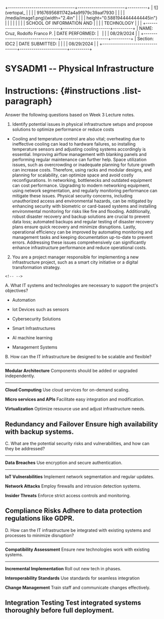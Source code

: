 +----------------------------------+------------------------+----------+
| ![](vertopal_                    |                        |          |
| 91676956811742a4a9f979c39aaf7930 |                        |          |
| /media/image1.png){width="2.4in" |                        |          |
| height="0.5881944444444445in"}   |                        |          |
|                                  |                        |          |
| SCHOOL OF INFORMATION AND        |                        |          |
| TECHNOLOGY                       |                        |          |
+----------------------------------+------------------------+----------+
| NAME: Cruz, Rodolfo Franco P.    | DATE PERFORMED:        |          |
|                                  | 08/29/2024             |          |
+----------------------------------+------------------------+----------+
| Section: IDC2                    | DATE SUBMITTED:        |          |
|                                  | 08/29/2024             |          |
+----------------------------------+------------------------+----------+

# SYSADM1 -- Physical Infrastructure

# Instructions:  {#instructions .list-paragraph}

Answer the following questions based on Week 3 Lecture notes.

1.  Identify potential issues in physical infrastructure setups and
    propose solutions to optimize performance or reduce costs

-   Cooling and temperature control are also vital; overheating due to
    ineffective cooling can lead to hardware failures, so installing
    temperature sensors and adjusting cooling systems accordingly is
    essential. Improving airflow management with blanking panels and
    performing regular maintenance can further help. Space utilization
    issues, such as overcrowding or inadequate planning for future
    growth can increase costs. Therefore, using racks and modular
    designs, and planning for scalability, can optimize space and avoid
    costly reconfigurations. In networking, bottlenecks and outdated
    equipment can cost performance. Upgrading to modern networking
    equipment, using network segmentation, and regularly monitoring
    performance can mitigate these issues. Physical security concerns,
    including unauthorized access and environmental hazards, can be
    mitigated by enhancing security with biometric or card-based systems
    and installing environmental monitoring for risks like fire and
    flooding. Additionally, robust disaster recovery and backup
    solutions are crucial to prevent data loss; automated backups and
    regular testing of disaster recovery plans ensure quick recovery and
    minimize disruptions. Lastly, operational efficiency can be improved
    by automating monitoring and management tasks and keeping
    documentation up-to-date to prevent errors. Addressing these issues
    comprehensively can significantly enhance infrastructure performance
    and reduce operational costs.

2.  You are a project manager responsible for implementing a new
    infrastructure project, such as a smart city initiative or a digital
    transformation strategy.

```{=html}
<!-- -->
```
A.  What IT systems and technologies are necessary to support the
    project\'s objectives?

-   Automation

-   Iot Devices such as sensors

-   Cybersecurity Solutions

-   Smart Infrastructures

-   AI machine learning

-   Management Systems

B.  How can the IT infrastructure be designed to be scalable and
    flexible?

  -----------------------------------------------------------------------
  **Modular Architecture**            Components should be added or
                                      upgraded independently.
  ----------------------------------- -----------------------------------
  **Cloud Computing**                 Use cloud services for on-demand
                                      scaling.

  **Micro services and APIs**         Facilitate easy integration and
                                      modification.

  **Virtualization**                  Optimize resource use and adjust
                                      infrastructure needs.

  **Redundancy and Failover**         Ensure high availability with
                                      backup systems.
  -----------------------------------------------------------------------

C.  What are the potential security risks and vulnerabilities, and how
    can they be addressed?

  -----------------------------------------------------------------------
  **Data Breaches**                   Use encryption and secure
                                      authentication.
  ----------------------------------- -----------------------------------
  **IoT Vulnerabilities**             Implement network segmentation and
                                      regular updates.

  **Network Attacks**                 Employ firewalls and intrusion
                                      detection systems.

  **Insider Threats**                 Enforce strict access controls and
                                      monitoring.

  **Compliance Risks**                Adhere to data protection
                                      regulations like GDPR.
  -----------------------------------------------------------------------

D.  How can the IT infrastructure be integrated with existing systems
    and processes to minimize disruption?

  -----------------------------------------------------------------------
  **Compatibility Assessment**        Ensure new technologies work with
                                      existing systems.
  ----------------------------------- -----------------------------------
  **Incremental Implementation**      Roll out new tech in phases.

  **Interoperability Standards**      Use standards for seamless
                                      integration

  **Change Management**               Train staff and communicate changes
                                      effectively.

  **Integration Testing**             Test integrated systems thoroughly
                                      before full deployment.
  -----------------------------------------------------------------------
